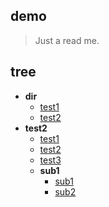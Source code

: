 ## demo
> Just a read me.


## tree
+ **dir**
  - [test1](./dir1/test1.md)
  - [test2](./dir1/test2.md)
+ **test2**
  - [test1](./test2/test1.md)
  - [test2](./test2/test2.md)
  - [test3](./test2/test3.md)
  + **sub1**
    - [sub1](./test2/sub1/sub1.md)
    - [sub2](./test2/sub1/sub2.md)
